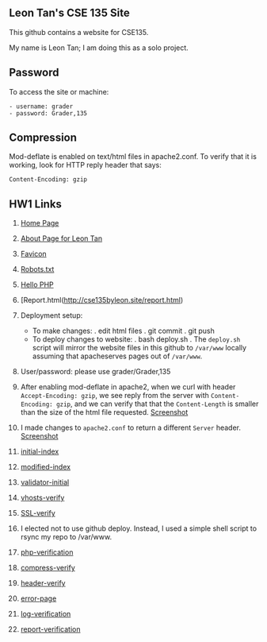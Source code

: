 Leon Tan's CSE 135 Site
---

This github contains a website for CSE135.

My name is Leon Tan; I am doing this as a solo project.

Password
--

To access the site or machine:

	- username: grader
	- password: Grader,135

Compression
--

Mod-deflate is enabled on text/html files in apache2.conf. To verify that
it is working, look for HTTP reply header that says: 

    Content-Encoding: gzip


HW1 Links
--

1. [Home Page](http://cse135byleon.site/)

2. [About Page for Leon Tan](http://cse135byleon/members/leontan.html)

3. [Favicon](http://cse135byleon.site/favicon.ico)

4. [Robots.txt](http://cse135byleon.site/rebots.txt)

5. [Hello PHP](http://cse135byleon.site/hello.php)

6. [Report.html(http://cse135byleon.site/report.html)

7. Deployment setup:
   - To make changes:
       . edit html files
       . git commit
       . git push
   - To deploy changes to website:
       . bash deploy.sh
       . The `deploy.sh` script will mirror the website files in this
         github to `/var/www` locally assuming that apacheserves pages
	 out of `/var/www`.

8. User/password: please use grader/Grader,135

9. After enabling mod-deflate in apache2, when we curl with header `Accept-Encoding: gzip`,
   we see reply from the server with `Content-Encoding: gzip`, and we can verify that
   that the `Content-Length` is smaller than the size of the html file requested.
   [Screenshot](http://cse135byleon.site/screenshots.hw1/compression-verify.png)

10. I made changes to `apache2.conf` to return a different `Server` header.
   [Screenshot](http://cse135byleon.site/screenshots.hw1/header-verify.png)


11. [initial-index](http://cse135byleon.site/screenshots.hw1/initial-index.jpg)

12. [modified-index](http://cse135byleon.site/screenshots.hw1/modified-index.png)

13. [validator-initial](http://cse135byleon.site/screenshots.hw1/validator-initial.png)

14. [vhosts-verify](http://cse135byleon.site/screenshots.hw1/vhosts-verify.png)

15. [SSL-verify](http://cse135byleon.site/screenshots.hw1/SSL-verify.png)

16. I elected not to use github deploy. Instead, I used a simple shell script to rsync
    my repo to /var/www.

17. [php-verification](http://cse135byleon.site/screenshots.hw1/php-verification.jpg)

18. [compress-verify](http://cse135byleon.site/screenshots.hw1/compress-verify.png)

19. [header-verify](http://cse135byleon.site/screenshots.hw1/header-verify.png)

20. [error-page](http://cse135byleon.site/screenshots.hw1/error-page.png)

21. [log-verification](http://cse135byleon.site/screenshots.hw1/log-verification.png)

21. [report-verification](http://cse135byleon.site/screenshots.hw1/report-verification.png)
